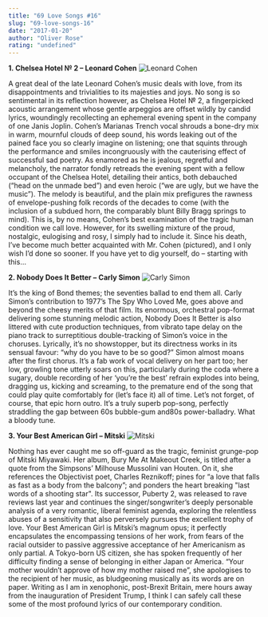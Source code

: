 ```yaml
---
title: "69 Love Songs #16"
slug: "69-love-songs-16"
date: "2017-01-20"
author: "Oliver Rose"
rating: "undefined"
---
```


**1. Chelsea Hotel № 2 – Leonard Cohen** ![Leonard Cohen](http://pearshapedexeter.com/wp-content/uploads/2017/01/Leonard-Cohen-300x300.jpg) 

A great deal of the late Leonard Cohen’s music deals with love, from its disappointments and trivialities to its majesties and joys. No song is so sentimental in its reflection however, as Chelsea Hotel № 2, a fingerpicked acoustic arrangement whose gentle arpeggios are offset wildly by candid lyrics, woundingly recollecting an ephemeral evening spent in the company of one Janis Joplin. Cohen’s Marianas Trench vocal shrouds a bone-dry mix in warm, mournful clouds of deep sound, his words leaking out of the pained face you so clearly imagine on listening; one that squints through the performance and smiles incongruously with the cauterising effect of successful sad poetry. As enamored as he is jealous, regretful and melancholy, the narrator fondly retreads the evening spent with a fellow occupant of the Chelsea Hotel, detailing their antics, both debauched (“head on the unmade bed”) and even heroic (“we are ugly, but we have the music”). The melody is beautiful, and the plain mix prefigures the rawness of envelope-pushing folk records of the decades to come (with the inclusion of a subdued horn, the comparably blunt Billy Bragg springs to mind). This is, by no means, Cohen’s best examination of the tragic human condition we call love. However, for its swelling mixture of the proud, nostalgic, eulogising and rosy, I simply had to include it. Since his death, I’ve become much better acquainted with Mr. Cohen (pictured), and I only wish I’d done so sooner. If you have yet to dig yourself, do – starting with this…

**2. Nobody Does It Better –** **Carly Simon** ![Carly Simon](http://pearshapedexeter.com/wp-content/uploads/2017/01/Carly-Simon-300x300.png) 

It’s the king of Bond themes; the seventies ballad to end them all. Carly Simon’s contribution to 1977’s The Spy Who Loved Me, goes above and beyond the cheesy merits of that film. Its enormous, orchestral pop-format delivering some stunning melodic action, Nobody Does It Better is also littered with cute production techniques, from vibrato tape delay on the piano track to surreptitious double-tracking of Simon’s voice in the choruses. Lyrically, it’s no showstopper, but its directness works in its sensual favour: “why do you have to be so good?” Simon almost moans after the first chorus. It’s a fab work of vocal delivery on her part too; her low, growling tone utterly soars on this, particularly during the coda where a sugary, double recording of her ‘you’re the best’ refrain explodes into being, dragging us, kicking and screaming, to the premature end of the song that could play quite comfortably for (let’s face it) all of time. Let’s not forget, of course, that epic horn outro. It’s a truly superb pop-song, perfectly straddling the gap between 60s bubble-gum and80s power-balladry. What a bloody tune.

**3\. Your Best American Girl – Mitski** ![Mitski](http://pearshapedexeter.com/wp-content/uploads/2017/01/Mitski-300x300.png) 

Nothing has ever caught me so off-guard as the tragic, feminist grunge-pop of Mitski Miyawaki. Her album, Bury Me At Makeout Creek, is titled after a quote from the Simpsons’ Milhouse Mussolini van Houten. On it, she references the Objectivist poet, Charles Reznikoff; pines for “a love that falls as fast as a body from the balcony”; and ponders the heart breaking "last words of a shooting star". Its successor, Puberty 2, was released to rave reviews last year and continues the singer/songwriter’s deeply personable analysis of a very romantic, liberal feminist agenda, exploring the relentless abuses of a sensitivity that also perversely pursues the excellent trophy of love. Your Best American Girl is Mitski’s magnum opus; it perfectly encapsulates the encompassing tensions of her work, from fears of the racial outsider to passive aggressive acceptance of her Americanism as only partial. A Tokyo-born US citizen, she has spoken frequently of her difficulty finding a sense of belonging in either Japan or America. “Your mother wouldn’t approve of how my mother raised me”, she apologises to the recipient of her music, as bludgeoning musically as its words are on paper. Writing as I am in xenophonic, post-Brexit Britain, mere hours away from the inauguration of President Trump, I think I can safely call these some of the most profound lyrics of our contemporary condition.
